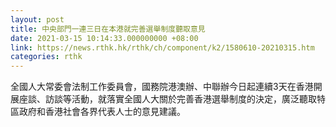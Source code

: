 ```yaml
---
layout: post
title: 中央部門一連三日在本港就完善選舉制度聽取意見
date: 2021-03-15 10:14:33.000000000 +08:00
link: https://news.rthk.hk/rthk/ch/component/k2/1580610-20210315.htm
categories: rthk
---
```


全國人大常委會法制工作委員會，國務院港澳辦、中聯辦今日起連續3天在香港開展座談、訪談等活動，就落實全國人大關於完善香港選舉制度的決定，廣泛聽取特區政府和香港社會各界代表人士的意見建議。
